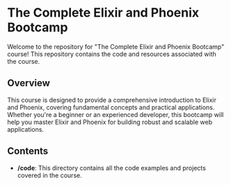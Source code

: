 # The Complete Elixir and Phoenix Bootcamp

Welcome to the repository for "The Complete Elixir and Phoenix Bootcamp" course! This repository contains the code and resources associated with the course.

## Overview

This course is designed to provide a comprehensive introduction to Elixir and Phoenix, covering fundamental concepts and practical applications. Whether you're a beginner or an experienced developer, this bootcamp will help you master Elixir and Phoenix for building robust and scalable web applications.

## Contents

- **/code**: This directory contains all the code examples and projects covered in the course.
